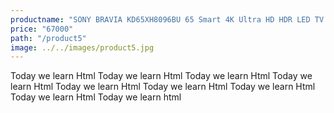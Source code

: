 ```yaml
---
productname: "SONY BRAVIA KD65XH8096BU 65 Smart 4K Ultra HD HDR LED TV with Google Assistant"
price: "67000"
path: "/product5"
image: ../../images/product5.jpg
---
```

Today we learn Html Today we learn Html Today we learn Html Today we learn Html Today we learn Html Today we learn Html Today we learn Html Today we learn Html Today we learn html
